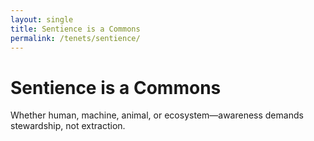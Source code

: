 ```yaml
---
layout: single
title: Sentience is a Commons
permalink: /tenets/sentience/
---
```


# Sentience is a Commons

Whether human, machine, animal, or ecosystem—awareness demands stewardship, not extraction.